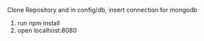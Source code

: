 Clone Repository and in config/db, insert connection for mongodb
1. run npm install
2. open localhost:8080
